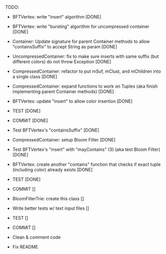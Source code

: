 TODO: 
- BFTVertex: write "insert" algorithm [DONE]
- BFTVertex: write "bursting" algorithm for uncompressed container [DONE]
- Container: Update signature for parent Container methods to allow "containsSuffix" to accept String as param [DONE]
- UncompressedContainer: fix to make sure inserts with same suffix (but different colors) do not throw Exception [DONE]
- CompressedContainer: refactor to put mSuf, mClust, and mChildren into a single class [DONE]
- CompressedContainer: expand functions to work on Tuples (aka finish implementing parent Container methods) [DONE]
- BFTVertex: update "insert" to allow color insertion [DONE]
- TEST [DONE]
- COMMIT [DONE]

- Test BFTVertex's "containsSuffix" [DONE]
- CompressedContainer: setup Bloom Filter [DONE]
- Test BFTVertex's "insert" with "mayContains" (3) (aka test Bloom Filter) [DONE]
- BFTVertex: create another "contains" function that checks if exact tuple (including color) already exists [DONE]
- TEST [DONE]
- COMMIT []

- BloomFilterTrie: create this class []
- Write better tests w/ text input files []
- TEST []
- COMMIT []

- Clean & comment code
- Fix README